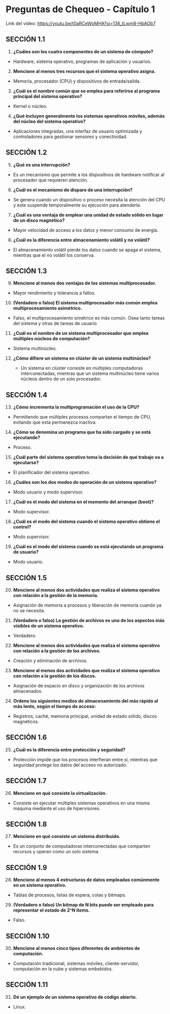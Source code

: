 # Preguntas de Chequeo - Capítulo 1

Link del video: https://youtu.be/t0aRCeWoMHA?si=136_tLwm8-HbAOb7

## SECCIÓN 1.1

1. **¿Cuáles son los cuatro componentes de un sistema de cómputo?**  

- Hardware, sistema operativo, programas de aplicación y usuarios.

2. **Mencione al menos tres recursos que el sistema operativo asigna.**  

- Memoria, procesador (CPU) y dispositivos de entrada/salida.

3. **¿Cuál es el nombre común que se emplea para referirse al programa principal del sistema operativo?**  

- Kernel o núcleo.

4. **¿Qué incluyen generalmente los sistemas operativos móviles, además del núcleo del sistema operativo?**  

- Aplicaciones integradas, una interfaz de usuario optimizada y controladores para gestionar sensores y conectividad.

## SECCIÓN 1.2

5. **¿Qué es una interrupción?**  

- Es un mecanismo que permite a los dispositivos de hardware notificar al procesador que requieren atención.

6. **¿Cuál es el mecanismo de disparo de una interrupción?**  

- Se genera cuando un dispositivo o proceso necesita la atención del CPU y este suspende temporalmente su ejecución para atenderla.

7. **¿Cuál es una ventaja de emplear una unidad de estado sólido en lugar de un disco magnético?**  

- Mayor velocidad de acceso a los datos y menor consumo de energía.

8. **¿Cuál es la diferencia entre almacenamiento volátil y no volátil?**  

- El almacenamiento volátil pierde los datos cuando se apaga el sistema, mientras que el no volátil los conserva.

## SECCIÓN 1.3

9. **Mencione al menos dos ventajas de los sistemas multiprocesador.**  

- Mayor rendimiento y tolerancia a fallos.

10. **(Verdadero o falso) El sistema multiprocesador más común emplea multiprocesamiento asimétrico.**  

- Falso, el multiprocesamiento simétrico es más común. Osea tanto tareas del sistema y otras de tareas de usuario

11. **¿Cuál es el nombre de un sistema multiprocesador que emplea múltiples núcleos de computación?**  

- Sistema multinúcleo.

12. **¿Cómo difiere un sistema en clúster de un sistema multinúcleo?**  

	- Un sistema en clúster consiste en múltiples computadoras interconectadas, mientras que un sistema multinúcleo tiene varios núcleos dentro de un solo procesador.

## SECCIÓN 1.4

13. **¿Cómo incrementa la multiprogramación el uso de la CPU?**  

- Permitiendo que múltiples procesos compartan el tiempo de CPU, evitando que esta permanezca inactiva.

14. **¿Cómo se denomina un programa que ha sido cargado y se está ejecutando?**  

- Proceso.

15. **¿Cuál parte del sistema operativo toma la decisión de qué trabajo va a ejecutarse?**  

- El planificador del sistema operativo.

16. **¿Cuáles son los dos modos de operación de un sistema operativo?**  

- Modo usuario y modo supervisor.

17. **¿Cuál es el modo del sistema en el momento del arranque (boot)?**  

- Modo supervisor.

18. **¿Cuál es el modo del sistema cuando el sistema operativo obtiene el control?**  

- Modo supervisor.

19. **¿Cuál es el modo del sistema cuando se está ejecutando un programa de usuario?**  

- Modo usuario.

## SECCIÓN 1.5

20. **Mencione al menos dos actividades que realiza el sistema operativo con relación a la gestión de la memoria.**  

- Asignación de memoria a procesos y liberación de memoria cuando ya no se necesita.

21. **(Verdadero o falso) La gestión de archivos es uno de los aspectos más visibles de un sistema operativo.**  

- Verdadero.

22. **Mencione al menos dos actividades que realiza el sistema operativo con relación a la gestión de los archivos.**  

- Creación y eliminación de archivos.

23. **Mencione al menos dos actividades que realiza el sistema operativo con relación a la gestión de los discos.**  

- Asignación de espacio en disco y organización de los archivos almacenados.

24. **Ordene los siguientes medios de almacenamiento del más rápido al más lento, según el tiempo de acceso:**  

- Registros, caché, memoria principal, unidad de estado sólido, discos magnéticos.

## SECCIÓN 1.6

25. **¿Cuál es la diferencia entre protección y seguridad?**  

- Protección impide que los procesos interfieran entre sí, mientras que seguridad protege los datos del acceso no autorizado.

## SECCIÓN 1.7

26. **Mencione en qué consiste la virtualización.**  

- Consiste en ejecutar múltiples sistemas operativos en una misma máquina mediante el uso de hipervisores.

## SECCIÓN 1.8

27. **Mencione en qué consiste un sistema distribuido.**  

- Es un conjunto de computadoras interconectadas que comparten recursos y operan como un solo sistema.

## SECCIÓN 1.9

28. **Mencione al menos 4 estructuras de datos empleadas comúnmente en un sistema operativo.**  

- Tablas de procesos, listas de espera, colas y bitmaps.

29. **(Verdadero o falso) Un bitmap de N bits puede ser empleado para representar el estado de 2^N ítems.**  

- Falso.

## SECCIÓN 1.10

30. **Mencione al menos cinco tipos diferentes de ambientes de computación.**  

- Computación tradicional, sistemas móviles, cliente-servidor, computación en la nube y sistemas embebidos.

## SECCIÓN 1.11

31. **Dé un ejemplo de un sistema operativo de código abierto.**  

- Linux.

